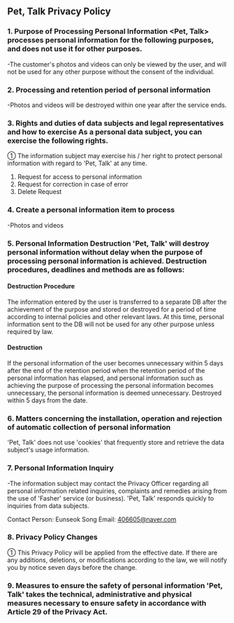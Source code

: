 ## Pet, Talk Privacy Policy

### 1. Purpose of Processing Personal Information <Pet, Talk> processes personal information for the following purposes, and does not use it for other purposes.

-The customer's photos and videos can only be viewed by the user, and will not be used for any other purpose without the consent of the individual.

### 2. Processing and retention period of personal information

-Photos and videos will be destroyed within one year after the service ends.

### 3. Rights and duties of data subjects and legal representatives and how to exercise As a personal data subject, you can exercise the following rights.

① The information subject may exercise his / her right to protect personal information with regard to 'Pet, Talk' at any time.
1. Request for access to personal information
2. Request for correction in case of error
3. Delete Request


### 4. Create a personal information item to process

-Photos and videos


### 5. Personal Information Destruction 'Pet, Talk' will destroy personal information without delay when the purpose of processing personal information is achieved. Destruction procedures, deadlines and methods are as follows:

#### Destruction Procedure
The information entered by the user is transferred to a separate DB after the achievement of the purpose and stored or destroyed for a period of time according to internal policies and other relevant laws. At this time, personal information sent to the DB will not be used for any other purpose unless required by law.

#### Destruction
If the personal information of the user becomes unnecessary within 5 days after the end of the retention period when the retention period of the personal information has elapsed, and personal information such as achieving the purpose of processing the personal information becomes unnecessary, the personal information is deemed unnecessary. Destroyed within 5 days from the date.


### 6. Matters concerning the installation, operation and rejection of automatic collection of personal information

'Pet, Talk' does not use 'cookies' that frequently store and retrieve the data subject's usage information.


### 7. Personal Information Inquiry

-The information subject may contact the Privacy Officer regarding all personal information related inquiries, complaints and remedies arising from the use of 'Fasher' service (or business). 'Pet, Talk' responds quickly to inquiries from data subjects.

Contact Person: Eunseok Song
Email: 406605@naver.com


### 8. Privacy Policy Changes

① This Privacy Policy will be applied from the effective date. If there are any additions, deletions, or modifications according to the law, we will notify you by notice seven days before the change.


### 9. Measures to ensure the safety of personal information 'Pet, Talk' takes the technical, administrative and physical measures necessary to ensure safety in accordance with Article 29 of the Privacy Act.
